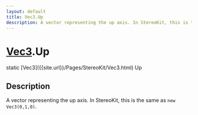 ```yaml
---
layout: default
title: Vec3.Up
description: A vector representing the up axis. In StereoKit, this is the same as new Vec3(0,1,0).
---
```

# [Vec3]({{site.url}}/Pages/StereoKit/Vec3.html).Up

<div class='signature' markdown='1'>
static [Vec3]({{site.url}}/Pages/StereoKit/Vec3.html) Up
</div>

## Description
A vector representing the up axis. In StereoKit, this is
the same as `new Vec3(0,1,0)`.

